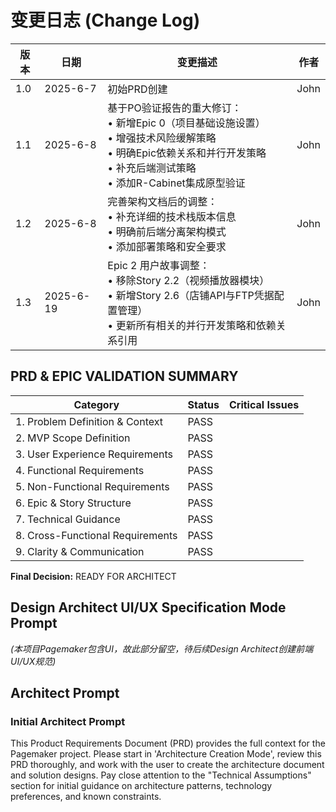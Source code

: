 # 变更日志 (Change Log)

| 版本 | 日期 | 变更描述 | 作者 |
| --- | --- | --- | --- |
| 1.0 | 2025-6-7 | 初始PRD创建 | John |
| 1.1 | 2025-6-8 | 基于PO验证报告的重大修订：<br/>• 新增Epic 0（项目基础设施设置）<br/>• 增强技术风险缓解策略<br/>• 明确Epic依赖关系和并行开发策略<br/>• 补充后端测试策略<br/>• 添加R-Cabinet集成原型验证 | John |
| 1.2 | 2025-6-8 | 完善架构文档后的调整：<br/>• 补充详细的技术栈版本信息<br/>• 明确前后端分离架构模式<br/>• 添加部署策略和安全要求 | John |
| 1.3 | 2025-6-19 | Epic 2 用户故事调整：<br/>• 移除Story 2.2（视频播放器模块）<br/>• 新增Story 2.6（店铺API与FTP凭据配置管理）<br/>• 更新所有相关的并行开发策略和依赖关系引用 | John |

## PRD & EPIC VALIDATION SUMMARY

| Category | Status | Critical Issues |
|---|---|---|
| 1. Problem Definition & Context | PASS | |
| 2. MVP Scope Definition | PASS | |
| 3. User Experience Requirements | PASS | |
| 4. Functional Requirements | PASS | |
| 5. Non-Functional Requirements | PASS | |
| 6. Epic & Story Structure | PASS | |
| 7. Technical Guidance | PASS | |
| 8. Cross-Functional Requirements | PASS | |
| 9. Clarity & Communication | PASS | |

**Final Decision:** READY FOR ARCHITECT

## Design Architect UI/UX Specification Mode Prompt

*(本项目Pagemaker包含UI，故此部分留空，待后续Design Architect创建前端UI/UX规范)*

## Architect Prompt

### Initial Architect Prompt

This Product Requirements Document (PRD) provides the full context for the Pagemaker project. Please start in 'Architecture Creation Mode', review this PRD thoroughly, and work with the user to create the architecture document and solution designs. Pay close attention to the "Technical Assumptions" section for initial guidance on architecture patterns, technology preferences, and known constraints. 